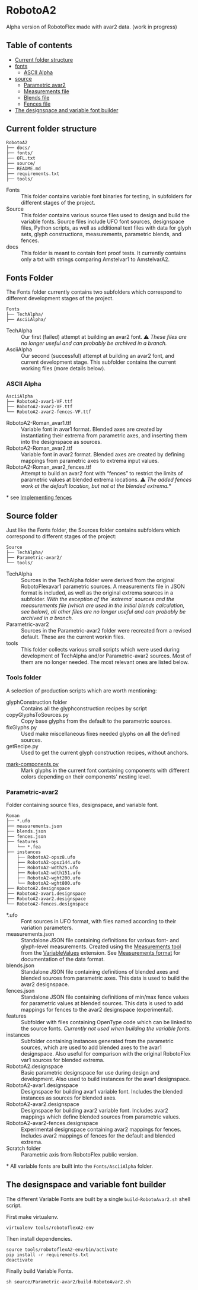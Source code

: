 RobotoA2
===========

Alpha version of RobotoFlex made with avar2 data. (work in progress)


Table of contents
-----------------

- [Current folder structure](#current-folder-structure)
- [fonts](#Fonts-Folder)
  - [ASCII Alpha](#ascii-alpha)
- [source](#Source-folder)
  - [Parametric avar2](#parametric-avar2)
  - [Measurements file](#measurements.json)
  - [Blends file](#blends.json)
  - [Fences file](#fences.json)
- [The designspace and variable font builder](#the-designspace-and-variable-font-builder)


Current folder structure
------------------------

```
RobotoA2
├── docs/
├── fonts/
├── OFL.txt
├── source/
├── README.md
├── requirements.txt
├── tools/
```

<dl>
  <dt>Fonts</dt>
  <dd>This folder contains variable font binaries for testing, in subfolders for different stages of the project.</dd>
  <dt>Source</dt>
  <dd>This folder contains various source files used to design and build the variable fonts. Source files include UFO font sources, designspace files, Python scripts, as well as additional text files with data for glyph sets, glyph constructions, measurements, parametric blends, and fences.</dd>
  <dt>docs</dt>
  <dd>This folder is meant to contain font proof tests. It currently contains only a txt with strings comparing Amstelvar1 to AmstelvarA2.
  </dd>
</dl>


Fonts Folder
----------------

The Fonts folder currently contains two subfolders which correspond to different development stages of the project.

```
Fonts
├── TechAlpha/
├── AsciiAlpha/
```
<dl>
  <dt>TechAlpha</dt>
  <dd>Our first (failed) attempt at building an avar2 font. ⚠️ <em>These files are no longer useful and can probably be archived in a branch.</em></dd>
  <dt>AsciiAlpha</dt>
  <dd>Our second (successful) attempt at building an avar2 font, and current development stage. This subfolder contains the current working files (more details below).</dd>
</dl>

### ASCII Alpha 

```
AsciiAlpha
├── RobotoA2-avar1-VF.ttf
├── RobotoA2-avar2-VF.ttf
└── RobotoA2-avar2-fences-VF.ttf
```
<dl>
  <dt>RobotoA2-Roman_avar1.ttf</dt>
  <dd>Variable font in avar1 format. Blended axes are created by instantiating their extrema from parametric axes, and inserting them into the designspace as sources.</dd>
  <dt>RobotoA2-Roman_avar2.ttf</dt>
  <dd>Variable font in avar2 format. Blended axes are created by defining mappings from parametric axes to extrema input values.</dd>
  <dt>RobotoA2-Roman_avar2_fences.ttf</dt>
  <dd>Attempt to build an avar2 font with “fences” to restrict the limits of parametric values at blended extrema locations. ⚠️ <em>The added fences work at the default location, but not at the blended extrema.</em>*</dd>
</dl>

\* see [Implementing fences](https://github.com/googlefonts/amstelvar-avar2/issues/4)


Source folder
------------------

Just like the Fonts folder, the Sources folder contains subfolders which correspond to different stages of the project:

```
Source
├── TechAlpha/
├── Parametric-avar2/
└── tools/
```

<dl>
  <dt>TechAlpha</dt>
  <dd>Sources in the TechAlpha folder were derived from the original RobotoFlexavar1 parametric sources. A measurements file in JSON format is included, as well as the original extrema sources in a subfolder. <em>With the exception of the `extrema` sources and the measurements file (which are used in the initial blends calculation, see below), all other files are no longer useful and can probably be archived in a branch.</em></dd>
  <dt>Parametric-avar2</dt>
  <dd>Sources in the Parametric-avar2 folder were recreated from a revised default. These are the current workin files.</dd>
  <dt>tools</dt>
  <dd>This folder collects various small scripts which were used during development of TechAlpha and/or Parametric-avar2 sources. Most of them are no longer needed. The most relevant ones are listed below.</dd>
</dl>

### Tools folder

A selection of production scripts which are worth mentioning:

<dl>
  <dt>glyphConstruction folder</dt>
  <dd>Contains all the glyphconstruction recipes by script</dd>
  <dt>copyGlyphsToSources.py</dt>
  <dd>Copy base glyphs from the default to the parametric sources.</dd>
  <dt>fixGlyphs.py</dt>
  <dd>Used make miscellaneous fixes needed glyphs on all the defined sources.</dd>
  <dt>getRecipe.py</dt>
  <dd>Used to get the current glyph construction recipes, without anchors.</dd>
</dl>

<dl>
  <dt><a href='http://github.com/googlefonts/roboto-flex-avar2/blob/main/Source/tools/mark-components.py'>mark-components.py</a></dt>
  <dd>Mark glyphs in the current font containing components with different colors depending on their components' nesting level.</dd>
</dl>


### Parametric-avar2

Folder containing source files, designspace, and variable font.

```
Roman
├── *.ufo
├── measurements.json
├── blends.json
├── fences.json
├── features
│   └── *.fea
├── instances
│   ├── RobotoA2-opsz8.ufo
│   ├── RobotoA2-opsz144.ufo
│   ├── RobotoA2-wdth25.ufo
│   ├── RobotoA2-wdth151.ufo
│   ├── RobotoA2-wght200.ufo
│   └── RobotoA2-wght800.ufo
├── RobotoA2.designspace
├── RobotoA2-avar1.designspace
├── RobotoA2-avar2.designspace
└── RobotoA2-fences.designspace
```

<dl>
	<dt>*.ufo</dt>
	<dd>Font sources in UFO format, with files named according to their variation parameters.</dd>
	<dt>measurements.json</dt>
	<dd>Standalone JSON file containing definitions for various font- and glyph-level measurements. Created using the <a href='#'>Measurements tool</a> from the <a href='#'>VariableValues</a> extension. See <a href='http://gferreira.github.io/fb-variable-values/reference/measurements-format/'>Measurements format</a> for documentation of the data format.</dd>
	<dt>blends.json</dt>
	<dd>Standalone JSON file containing definitions of blended axes and blended sources from parametric axes. This data is used to build the avar2 designspace.</dd>
	<dt>fences.json</dt>
	<dd>Standalone JSON file containing definitions of min/max fence values for parametric values at blended sources. This data is used to add mappings for fences to the avar2 designspace (experimental).</dd>
	<dt>features</dt>
	<dd>Subfolder with files containing OpenType code which can be linked to the source fonts. <em>Currently not used when building the variable fonts.</em></dd>
	<dt>instances</dt>
	<dd>Subfolder containing instances generated from the parametric sources, which are used to add blended axes to the avar1 designspace. Also useful for comparison with the original RobotoFlex var1 sources for blended extrema.</dd>
	<dt>RobotoA2.designspace</dt>
	<dd>Basic parametric designspace for use during design and development. Also used to build instances for the avar1 designspace.</dd>
	<dt>RobotoA2-avar1.designspace</dt>
	<dd>Designspace for building avar1 variable font. Includes the blended instances as sources for blended axes.</dd>
	<dt>RobotoA2-avar2.designspace</dt>
	<dd>Designspace for building avar2 variable font. Includes avar2 mappings which define blended sources from parametric values.</dd>
	<dt>RobotoA2-avar2-fences.designspace</dt>
	<dd>Experimental designspace containing avar2 mappings for fences. Includes avar2 mappings of fences for the default and blended extrema.</dd>
	<dt>Scratch folder</dt>
	<dd>Parametric axis from RobotoFlex public version.</dd>
</dl>

\* All variable fonts are built into the `Fonts/AsciiAlpha` folder.


The designspace and variable font builder
-----------------------------------------

The different Variable Fonts are built by a single `build-RobotoAvar2.sh` shell script.

First make virtualenv.

```
virtualenv tools/robotoflexA2-env
```

Then install dependencies.

```
source tools/robotoflexA2-env/bin/activate
pip install -r requirements.txt
deactivate
```

Finally build Variable Fonts.

```
sh source/Parametric-avar2/build-RobotoAvar2.sh
```